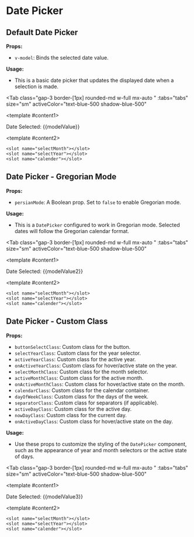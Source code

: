 # Date Picker
<script setup lang="ts">
import { ref } from 'vue'
const tabs = [
  { label: 'UI', value: 1, content: '' },
  { label: 'Slots', value: 2, content: ''},
  { label: 'Props', value: 3, content: ''},
];
const modelValue = ref();
const modelValue2 = ref();
const modelValue3 = ref();
</script>

## Default Date Picker

**Props:**
- `v-model`: Binds the selected date value.

**Usage:**
- This is a basic date picker that updates the displayed date when a selection is made.

<Tab 
   class="gap-3 border-[1px] rounded-md w-full mx-auto "
    :tabs="tabs" 
    size="sm"
    activeColor="text-blue-500 shadow-blue-500"
  >
<template #content1>
<DatePicker v-model="modelValue" />
<p>Date Selected: {{modelValue}}</p>

</template>

<template #content2>

```vue
<slot name="selectMonth"></slot>
<slot name="selectYear"></slot>
<slot name="calender"></slot>
```

</template>
<template #content3>

```vue
<DatePicker v-model="modelValue" />
```

</template>
</Tab>

## Date Picker - Gregorian Mode

**Props:**
- `persianMode`: A Boolean prop. Set to `false` to enable Gregorian mode.

**Usage:**
- This is a `DatePicker` configured to work in Gregorian mode. Selected dates will follow the Gregorian calendar format.

<Tab 
   class="gap-3 border-[1px] rounded-md w-full mx-auto "
    :tabs="tabs" 
    size="sm"
    activeColor="text-blue-500 shadow-blue-500"
  >
<template #content1>
<DatePicker v-model="modelValue2" :persianMode="false" />
<p>Date Selected: {{modelValue2}}</p>
</template>

<template #content2>

```vue
<slot name="selectMonth"></slot>
<slot name="selectYear"></slot>
<slot name="calender"></slot>
```

</template>
<template #content3>

```vue
<DatePicker v-model="modelValue" :persianMode="false" />
```

</template>
</Tab>


## Date Picker - Custom Class

**Props:**
- `buttonSelectClass`: Custom class for the button.
- `selectYearClass`: Custom class for the year selector.
- `activeYearClass`: Custom class for the active year.
- `onActiveYearClass`: Custom class for hover/active state on the year.
- `selectMonthClass`: Custom class for the month selector.
- `activeMonthClass`: Custom class for the active month.
- `onActiveMonthClass`: Custom class for hover/active state on the month.
- `calendarClass`: Custom class for the calendar container.
- `dayOfWeekClass`: Custom class for the days of the week.
- `separatorClass`: Custom class for separators (if applicable).
- `activeDayClass`: Custom class for the active day.
- `nowDayClass`: Custom class for the current day.
- `onActiveDayClass`: Custom class for hover/active state on the day.


**Usage:**
- Use these props to customize the styling of the `DatePicker` component, such as the appearance of year and month selectors or the active state of days.

<Tab 
   class="gap-3 border-[1px] rounded-md w-full mx-auto "
    :tabs="tabs" 
    size="sm"
    activeColor="text-blue-500 shadow-blue-500"
  >
<template #content1>
<DatePicker v-model="modelValue3" buttonSelectClass="bg-gray-900" dayOfWeekClass="text-white" calenderClass="bg-gray-900 rounded-2xl" onActiveDayClass="text-white rounded-2xl hover:bg-gray-600" nowDayClass="border-amber-200 bg-gray-700 text-gray-900 rounded-2xl" activeDayClass="bg-gray-700 text-white rounded-2xl" selectMonthClass="bg-gray-900" activeMonthClass="bg-gray-800 text-white" onActiveMonthClass="bg-gray-600 text-white hover:bg-gray-600 hover:text-white" selectYearClass="bg-gray-900" activeYearClass="bg-gray-800 text-white" onActiveYearClass="bg-gray-600 text-white hover:bg-gray-600 hover:text-white"/>
<p>Date Selected: {{modelValue3}}</p>
</template>

<template #content2>

```vue
<slot name="selectMonth"></slot>
<slot name="selectYear"></slot>
<slot name="calender"></slot>
```

</template>
<template #content3>

```vue
<DatePicker v-model="modelValue" buttonSelectClass="bg-gray-900" 
dayOfWeekClass="text-white" calenderClass="bg-gray-900 rounded-2xl" 
onActiveDayClass="text-white rounded-2xl hover:bg-gray-600" 
nowDayClass="border-amber-200 bg-gray-700 text-gray-900 rounded-2xl" 
activeDayClass="bg-gray-700 text-white rounded-2xl" 
selectMonthClass="bg-gray-900" activeMonthClass="bg-gray-800 text-white" 
onActiveMonthClass="bg-gray-600 text-white hover:bg-gray-600 hover:text-white" 
selectYearClass="bg-gray-900" activeYearClass="bg-gray-800 text-white" 
onActiveYearClass="bg-gray-600 text-white hover:bg-gray-600 hover:text-white"/>
```

</template>
</Tab>
